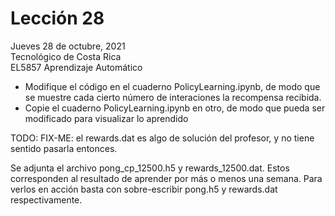 # Lección 28

Jueves 28 de octubre, 2021 <br/>
Tecnológico de Costa Rica <br/>
EL5857 Aprendizaje Automático

- Modifique el código en el cuaderno PolicyLearning.ipynb, de modo que se muestre cada cierto número de interaciones la recompensa recibida.
- Copie el cuaderno PolicyLearning.ipynb en otro, de modo que pueda ser modificado para visualizar lo aprendido

TODO: FIX-ME: el rewards.dat es algo de solución del profesor, y no tiene sentido pasarla entonces.

Se adjunta el archivo pong_cp_12500.h5 y rewards_12500.dat.  Estos corresponden al resultado de aprender por más o menos una semana.  Para verlos en acción basta con sobre-escribir pong.h5 y rewards.dat respectivamente.
